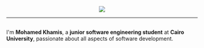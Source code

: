 <p align="center">
  <img src="https://readme-typing-svg.herokuapp.com?font=Fira+Code&size=22&duration=4000&pause=2000&color=00FF00&background=000000&center=true&vCenter=true&width=1000&lines=%24+Something+important+is+always+traded+away+to+increase+speed">
</p>

---

##

I'm **Mohamed Khamis**, a **junior software engineering student** at **Cairo University**, passionate about all aspects of software development.
